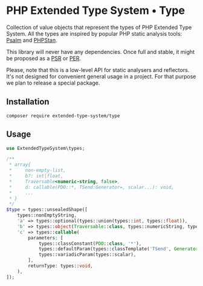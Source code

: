 # PHP Extended Type System • Type

Collection of value objects that represent the types of PHP Extended Type System.
All the types are inspired by popular PHP static analysis tools: [Psalm](https://psalm.dev/) and [PHPStan](https://phpstan.org/).

This library will never have any dependencies. Once full and stable, it might be proposed as a [PSR](https://www.php-fig.org/psr/) or [PER](https://www.php-fig.org/per/).

Please, note that this is a low-level API for static analysers and reflectors. It's not designed for convenient general usage in a project.
For that purpose we plan to release a special package. 

## Installation

```
composer require extended-type-system/type
```

## Usage

```php
use ExtendedTypeSystem\types;

/**
 * array{
 *     non-empty-list,
 *     b?: int|float,
 *     Traversable<numeric-string, false>,
 *     d: callable(PDO::*, TSend:Generator=, scalar...): void,
 *     ...
 * }
 */
$type = types::unsealedShape([
    types::nonEmptyString,
    'a' => types::optional(types::union(types::int, types::float)),
    'b' => types::object(Traversable::class, types::numericString, types::false),
    'c' => types::callable(
        parameters: [
            types::classConstant(PDO::class, '*'),
            types::defaultParam(types::classTemplate('TSend', Generator::class)),
            types::variadicParam(types::scalar),
        ],
        returnType: types::void,
    ),
]);
```
